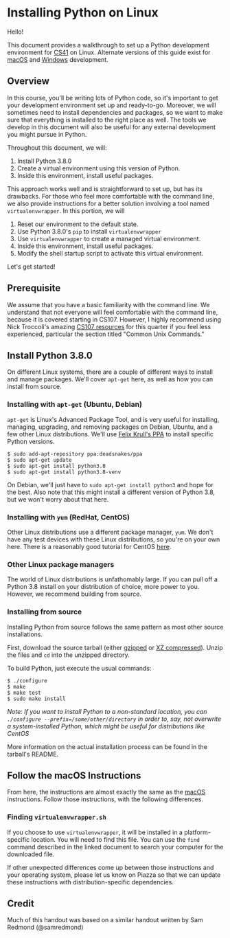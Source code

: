 # Installing Python on Linux

Hello!

This document provides a walkthrough to set up a Python development environment for [CS41](https://stanfordpython.com) on Linux. Alternate versions of this guide exist for [macOS](https://github.com/stanfordpython/python-handouts/blob/master/installing-python-macos.md) and [Windows](https://github.com/stanfordpython/python-handouts/blob/master/installing-python-windows.md) development.

## Overview

In this course, you'll be writing lots of Python code, so it's important to get your development environment set up and ready-to-go. Moreover, we will sometimes need to install dependencies and packages, so we want to make sure that everything is installed to the right place as well. The tools we develop in this document will also be useful for any external development you might pursue in Python.

Throughout this document, we will:

1. Install Python 3.8.0
2. Create a virtual environment using this version of Python.
3. Inside this environment, install useful packages.

This approach works well and is straightforward to set up, but has its drawbacks. For those who feel more comfortable with the command line, we also provide instructions for a better solution involving a tool named `virtualenvwrapper`. In this portion, we will

1. Reset our environment to the default state.
2. Use Python 3.8.0's `pip` to install `virtualenvwrapper`
3. Use `virtualenvwrapper` to create a managed virtual environment.
4. Inside this environment, install useful packages.
5. Modify the shell startup script to activate this virtual environment.

Let's get started!

## Prerequisite

We assume that you have a basic familiarity with the command line. We understand that not everyone will feel comfortable with the command line, because it is covered starting in CS107. However, I highly recommend using Nick Troccoli's amazing [CS107 resources](https://web.stanford.edu/class/archive/cs/cs107/cs107.1194/resources/) for this quarter if you feel less experienced, particular the section titled "Common Unix Commands."

## Install Python 3.8.0

On different Linux systems, there are a couple of different ways to install and manage packages. We'll cover `apt-get` here, as well as how you can install from source.

### Installing with `apt-get` (Ubuntu, Debian)

`apt-get` is Linux's Advanced Package Tool, and is very useful for installing, managing, upgrading, and removing packages on Debian, Ubuntu, and a few other Linux distributions. We'll use [Felix Krull's PPA](https://launchpad.net/~deadsnakes/+archive/ubuntu/ppa) to install specific Python versions. 

```
$ sudo add-apt-repository ppa:deadsnakes/ppa
$ sudo apt-get update
$ sudo apt-get install python3.8
$ sudo apt-get install python3.8-venv
```

On Debian, we'll just have to `sudo apt-get install python3` and hope for the best. Also note that this might install a different version of Python 3.8, but we won't worry about that here.

### Installing with `yum` (RedHat, CentOS)

Other Linux distributions use a different package manager, `yum`. We don't have any test devices with these Linux distributions, so you're on your own here. There is a reasonably good tutorial for CentOS [here](https://www.digitalocean.com/community/tutorials/how-to-install-python-3-and-set-up-a-local-programming-environment-on-centos-7).

### Other Linux package managers

The world of Linux distributions is unfathomably large. If you can pull off a Python 3.8 install on your distribution of choice, more power to you. However, we recommend building from source.

### Installing from source

Installing Python from source follows the same pattern as most other source installations.

First, download the source tarball (either [gzipped](https://www.python.org/ftp/python/3.8.0/Python-3.8.0.tgz) or [XZ compressed](https://www.python.org/ftp/python/3.8.0/Python-3.8.0.tar.xz)). Unzip the files and `cd` into the unzipped directory.

To build Python, just execute the usual commands:

```
$ ./configure
$ make 
$ make test
$ sudo make install
```

*Note: If you want to install Python to a non-standard location, you can `./configure --prefix=/some/other/directory` in order to, say, not overwrite a system-installed Python, which might be useful for distributions like CentOS*

More information on the actual installation process can be found in the tarball's README.

## Follow the macOS Instructions

From here, the instructions are almost exactly the same as the [macOS](https://github.com/stanfordpython/python-handouts/blob/master/installing-python-macos.md) instructions. Follow those instructions, with the following differences.

### Finding `virtualenvwrapper.sh`

If you choose to use `virtualenvwrapper`, it will be installed in a platform-specific location. You will need to find this file. You can use the `find` command described in the linked document to search your computer for the downloaded file.

If other unexpected differences come up between those instructions and your operating system, please let us know on Piazza so that we can update these instructions with distribution-specific dependencies.

## Credit
Much of this handout was based on a similar handout written by Sam Redmond (@samredmond)
